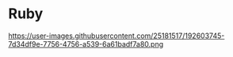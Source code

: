 # Ruby

https://user-images.githubusercontent.com/25181517/192603745-7d34df9e-7756-4756-a539-6a61badf7a80.png

